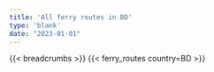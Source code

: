 ```yaml
---
title: 'All ferry routes in BD'
type: 'blank'
date: "2023-01-01"
---
```


{{< breadcrumbs >}}
{{< ferry_routes country=BD >}}
